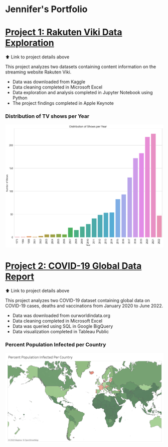 # Jennifer's Portfolio

# [Project 1: Rakuten Viki Data Exploration](https://github.com/JenniferFell1/rakuten_viki.git)   

⬆️ Link to project details above

This project analyzes two datasets containing content information on the streaming website Rakuten Viki. 

* Data was downloaded from Kaggle
* Data cleaning completed in Microsoft Excel
* Data exploration and analysis completed in Jupyter Notebook using Python
* The project findings completed in Apple Keynote

### Distribution of TV shows per Year
![](dis_of_show.png)

# [Project 2: COVID-19 Global Data Report](https://github.com/JenniferFell1/COVID-19-SQL.git)

⬆️ Link to project details above

This project analyzes two COVID-19 dataset containing global data on COVID-19 cases, deaths and vaccinations from January 2020 to June 2022.   

* Data was downloaded from ourworldindata.org
* Data cleaning completed in Microsoft Excel
* Data was queried using SQL in Google BigQuery
* Data visualization completed in Tableau Public

### Percent Population Infected per Country
![](COVID19.png)
